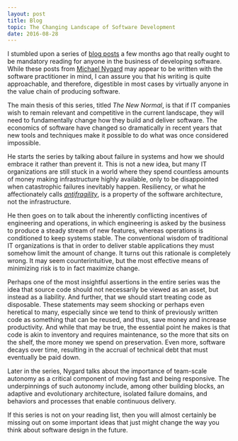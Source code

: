 ```yaml
---
layout: post
title: Blog
topic: The Changing Landscape of Software Development
date: 2016-08-28
---
```

<div class="content" markdown="1">

I stumbled upon a series of [blog posts](https://blog.cognitect.com/blog/?tag=NewNormal+Series) a few months ago that really ought to be mandatory reading for anyone in the business of developing software. While these posts from [Michael Nygard](https://www.michaelnygard.com/) may appear to be written with the software practitioner in mind, I can assure you that his writing is quite approachable, and therefore, digestible in most cases by virtually anyone in the value chain of producing software.

The main thesis of this series, titled _The New Normal_, is that if IT companies wish to remain relevant and competitive in the current landscape, they will need to fundamentally change how they build and deliver software. The economics of software have changed so dramatically in recent years that new tools and techniques make it possible to do what was once considered impossible.

He starts the series by talking about failure in systems and how we should embrace it rather than prevent it. This is not a new idea, but many IT organizations are still stuck in a world where they spend countless amounts of money making infrastructure highly available, only to be disappointed when catastrophic failures inevitably happen. Resiliency, or what he affectionately calls _[antifragility](https://en.wikipedia.org/wiki/Antifragile)_, is a property of the software architecture, not the infrastructure.

He then goes on to talk about the inherently conflicting incentives of engineering and operations, in which engineering is asked by the business to produce a steady stream of new features, whereas operations is conditioned to keep systems stable. The conventional wisdom of traditional IT organizations is that in order to deliver stable applications they must somehow limit the amount of change. It turns out this rationale is completely wrong. It may seem counterintuitive, but the most effective means of minimizing risk is to in fact maximize change.

Perhaps one of the most insightful assertions in the entire series was the idea that source code should not necessarily be viewed as an asset, but instead as a liability. And further, that we should start treating code as disposable. These statements may seem shocking or perhaps even heretical to many, especially since we tend to think of previously written code as something that can be reused, and thus, save money and increase productivity. And while that may be true, the essential point he makes is that code is akin to inventory and requires maintenance, so the more that sits on the shelf, the more money we spend on preservation. Even more, software decays over time, resulting in the accrual of technical debt that must eventually be paid down.

Later in the series, Nygard talks about the importance of team-scale autonomy as a critical component of moving fast and being responsive. The underpinnings of such autonomy include, among other building blocks, an adaptive and evolutionary architecture, isolated failure domains, and behaviors and processes that enable continuous delivery.

If this series is not on your reading list, then you will almost certainly be missing out on some important ideas that just might change the way you think about software design in the future.

</div>
